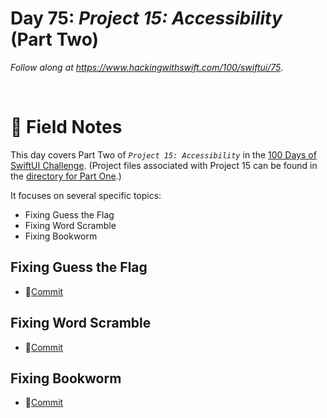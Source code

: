 # Day 75: _Project 15: Accessibility_ (Part Two)

_Follow along at https://www.hackingwithswift.com/100/swiftui/75_.

<br/>


# 📒 Field Notes

This day covers Part Two of _`Project 15: Accessibility`_ in the [100 Days of SwiftUI Challenge](https://www.hackingwithswift.com/100/swiftui/75). (Project files associated with Project 15 can be found in the [directory for Part One](../day-074/).)


It focuses on several specific topics:

- Fixing Guess the Flag
- Fixing Word Scramble
- Fixing Bookworm




## Fixing Guess the Flag

- 🔗[Commit](https://github.com/CypherPoet/100-days-of-swiftui/commit/93b455c5ea9c2a083af12b9062a86d06ccc90d66)



## Fixing Word Scramble


- 🔗[Commit](https://github.com/CypherPoet/100-days-of-swiftui/commit/272b99d70665f7633eb5eaaca5c8d23c1e33640d)



## Fixing Bookworm


- 🔗[Commit](https://github.com/CypherPoet/100-days-of-swiftui/commit/dd0b18b5b784000ca4de6f52b4e718aa4f0758f4)
